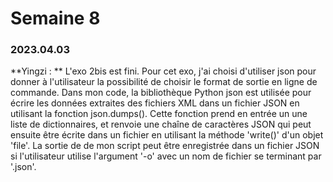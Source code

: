 # Semaine 8

### 2023.04.03

**Yingzi : ** L'exo 2bis est fini. Pour cet exo, j'ai choisi d'utiliser json pour donner à l'utilisateur la possibilité de choisir le format de sortie en ligne de commande. Dans mon code, la bibliothèque Python json est utilisée pour écrire les données extraites des fichiers XML dans un fichier JSON en utilisant la fonction json.dumps(). Cette fonction prend en entrée un une liste de dictionnaires, et renvoie une chaîne de caractères JSON qui peut ensuite être écrite dans un fichier en utilisant la méthode 'write()' d'un objet 'file'. La sortie de de mon script peut être enregistrée dans un fichier JSON si l'utilisateur utilise l'argument '-o' avec un nom de fichier se terminant par '.json'.
